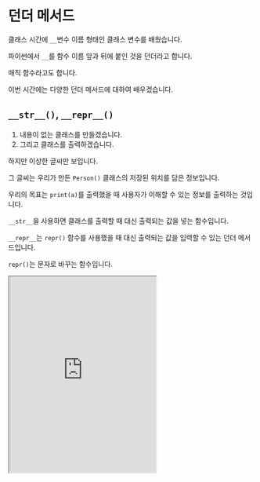 # 던더 메서드

클래스 시간에 `__`변수 이름 형태인 클래스 변수를 배웠습니다.

파이썬에서 `__`를 함수 이름 앞과 뒤에 붙인 것을 던더라고 합니다.

매직 함수라고도 합니다.

이번 시간에는 다양한 던더 메서드에 대하여 배우겠습니다.

## `__str__()`, `__repr__()`

1. 내용이 없는 클래스를 만들겠습니다.
2. 그리고 클래스를 출력하겠습니다.

하지만 이상한 글씨만 보입니다.

그 글씨는 우리가 만든 `Person()` 클래스의 저장된 위치를 담은 정보입니다.

우리의 목표는 `print(a)`를 출력했을 때 사용자가 이해할 수 있는 정보를 출력하는 것입니다.

`__str__`을 사용하면 클래스를 출력할 때 대신 출력되는 값을 넣는 함수입니다.

`__repr__`는 `repr()` 함수를 사용했을 때 대신 출력되는 값을 입력할 수 있는 던더 메서드입니다.

`repr()`는 문자로 바꾸는 함수입니다.

<iframe
  loading="lazy"
  title="Python IDLE Trinket"
  src="https://trinket.io/embed/python3/f4dfd29f8c"
  height="400"
/>

## `__del__()`

클래스를 삭제하려면 `del` 키워드를 사용할 수 있습니다.

파이썬에서 클래스가 삭제되면 실행할 코드를 `__del__()` 함수 안에 담을 수 있습니다.

<iframe
  loading="lazy"
  title="Python IDLE Trinket"
  src="https://trinket.io/embed/python3/3c64d6b06e"
  height="400"
/>

## `__new__()`

new는 새롭다는 뜻으로 파이썬에서는 클래스가 만들어졌을 때 실행이 되는 코드를 담은 던더 메서드입니다.

하지만 꼭 new 던더 메서드에 매개변수로 `self`를 입력해야 합니다.

`"I am created by you!"`가 출력이 됩니다.

<iframe
  loading="lazy"
  title="Python IDLE Trinket"
  src="https://trinket.io/embed/python3/5505e2e889"
  height="400"
/>

## `__call__()`

`__call__()`을 사용하면 클래스가 함수처럼 실행이 되면 어떤 코드를 런할 수 있는 던더 메서드입니다.

<iframe
  loading="lazy"
  title="Python IDLE Trinket"
  src="https://trinket.io/embed/python3/f57619f30e"
  height="500"
/>

## `__len__()`

`len` 던더 메서드가 `len()` 함수를 클래스에 실행 했을 때 대신 실행할 코드를 넣는 곳입니다.

<iframe
  loading="lazy"
  title="Python IDLE Trinket"
  src="https://trinket.io/embed/python3/686326e052"
  height="400"
/>

## `_` & `__` 차이 (클래스 변수)

간단한 클래스를 만들겠습니다.

하지만 두 세 번째 매개변수에는 `_` & `__`를 앞에 넣어보겠습니다.

먼저, `__`이 앞에 붙으면 `dir()` 메서드를 사용했을 때 보이지 않는 값입니다.

이를테면, 프로그래머가 보면 안 되는 변수들은 다 앞에 `__`를 붙여서 숨길 수 있습니다.

하지만 `_Person__test3` 변수는 볼 수 있습니다.

이는 파이썬이 이름을 조작하여 보여주는 가짜 변수입니다.

또한, `Person.__test3`로 `__test3` 변수의 값을 가지고 오지 못하지만 `Person._Person__test3`를 사용하면 변수를 사용하는 것이 가능합니다.

그리고 `_`는 변수를 숨기지만 이름을 바꾸지는 않을 변수입니다.

<iframe
  loading="lazy"
  title="Python IDLE Trinket"
  src="https://trinket.io/embed/python3/3b038ad255"
  height="400"
/>

## 숫자 던더 메서드

```py
__neg__()
__pos__()
__abs__()
__invert__() #- 또는 + 또는 ~
__complex__()
__int__()
__float__()
__index__()
__round__()
__trunc__()
__floor__()
__ceil__()
```

위의 던더 메서드는 함수가 클래스에 실행이 될 때 따로 나만의 코드를 실행할 수 있게 해주는 던더 메서드입니다.

## 연산자 던더 메서드

```py
__radd__(self, a) # +
__rsub__(self, a) # -
__rmul__(self, a) # *
__rtruediv__(self, a) # /
__rfloordiv__(self, a) # //
__rmod__(self, a) # %
__rpow__(self, a) # pow()
__iadd__(self, a) # +=
__isub__(self, a) # -=
__imul__(self, a) # *=
__itruediv__(self, a) # /=
__ifloordiv__(self, a) # //=
__imod__(self, a) # %=
__ipow__(self, other) # **=
__lt__(self, other) # <__ge__(self, other) # >
```

첫 번째는 `self`이고 두 번째는 클래스 `+` 연산자 `+` `x` 형태에서 `x`입니다.

## 더 다양한 던더 메서드

```py
__contains__(self, ITEM)
__reversed__(self)
__iter__(self)
__missing__(self, key) # __getitem__()에서 키가 없다
__delitem__(self, key) # del dict[key]가 실행되면
__dir__(self, key)
__delattr__(self, name)
__setattr__(self, name, value)
__getattribute__(self, name)
__bool__(self)
```

## `__doc__`

함수를 만들 때, 파이썬에서는 맨 위에 한 줄 이상 주석을 달아 그것의 기능, 매개변수 등을 설명할 수 있습니다.

그 설명을 `__doc__`를 사용하여 출력할 수 있습니다.

<iframe
  loading="lazy"
  title="Python IDLE Trinket"
  src="https://trinket.io/embed/python3/2dc115b16f"
  height="400"
/>
